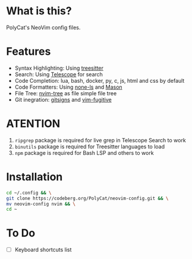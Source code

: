 # What is this?

PolyCat's NeoVim config files.

# Features

- Syntax Highlighting: Using [treesitter](https://github.com/nvim-treesitter/nvim-treesitter)
- Search: Using [Telescope](https://github.com/nvim-telescope/telescope.nvim) for search
- Code Completion: lua, bash, docker, py, c, js, html and css by default
- Code Formatters: Using [none-ls](https://github.com/nvimtools/none-ls.nvim) and [Mason](https://github.com/williamboman/mason.nvim)
- File Tree: [nvim-tree](https://github.com/nvim-tree/nvim-tree.lua) as file simple file tree
- Git inegration: [gitsigns](https://github.com/lewis6991/gitsigns.nvim) and [vim-fugitive](https://github.com/tpope/vim-fugitive)

# ATENTION

1. `ripgrep` package is required for live grep in Telescope Search to work
2. `binutils` package is required for Treesitter languages to load
3. `npm` package is required for Bash LSP and others to work

# Installation

```bash
cd ~/.config && \
git clone https://codeberg.org/PolyCat/neovim-config.git && \
mv neovim-config nvim && \
cd ~
```

# To Do

- [ ] Keyboard shortcuts list
